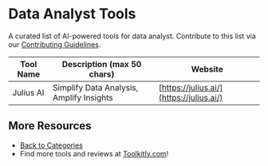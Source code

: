 # Data Analyst Tools

A curated list of AI-powered tools for data analyst. Contribute to this list via our [Contributing Guidelines](../CONTRIBUTING.md).

| Tool Name | Description (max 50 chars) | Website |
|-----------|----------------------------|---------|
| Julius AI | Simplify Data Analysis, Amplify Insights | [https://julius.ai/](https://julius.ai/) |

## More Resources
- [Back to Categories](https://github.com/ToolkitlyAI/awesome-ai-tools/blob/master/README.md)
- Find more tools and reviews at [Toolkitly.com](https://toolkitly.com)!
